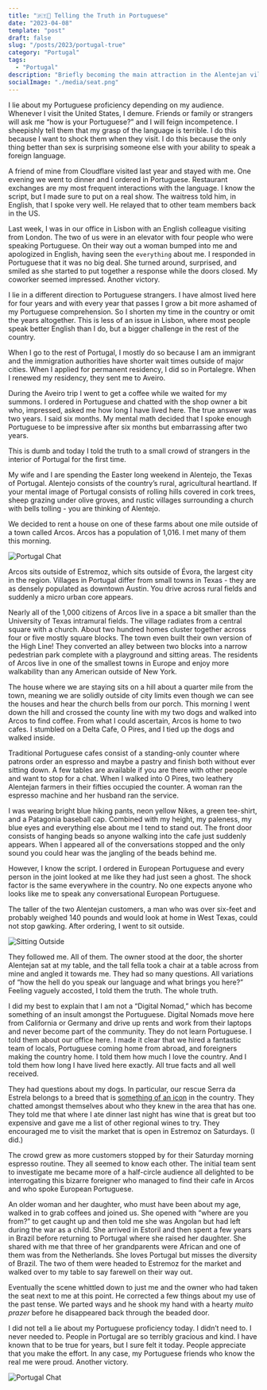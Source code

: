```yaml
---
title: "🇵🇹🤝 Telling the Truth in Portuguese"
date: "2023-04-08"
template: "post"
draft: false
slug: "/posts/2023/portugal-true"
category: "Portugal"
tags:
  - "Portugal"
description: "Briefly becoming the main attraction in the Alentejan village of Arcos."
socialImage: "./media/seat.png"
---
```


I lie about my Portuguese proficiency depending on my audience. Whenever I visit the United States, I demure. Friends or family or strangers will ask me “how is your Portuguese?” and I will feign incompetence. I sheepishly tell them that my grasp of the language is terrible. I do this because I want to shock them when they visit. I do this because the only thing better than sex is surprising someone else with your ability to speak a foreign language.

A friend of mine from Cloudflare visited last year and stayed with me. One evening we went to dinner and I ordered in Portuguese. Restaurant exchanges are my most frequent interactions with the language. I know the script, but I made sure to put on a real show. The waitress told him, in English, that I spoke very well. He relayed that to other team members back in the US.

Last week, I was in our office in Lisbon with an English colleague visiting from London. The two of us were in an elevator with four people who were speaking Portuguese. On their way out a woman bumped into me and apologized in English, having seen the `everything` about me. I responded in Portuguese that it was no big deal. She turned around, surprised, and smiled as she started to put together a response while the doors closed. My coworker seemed impressed. Another victory.

I lie in a different direction to Portuguese strangers. I have almost lived here for four years and with every year that passes I grow a bit more ashamed of my Portuguese comprehension. So I shorten my time in the country or omit the years altogether. This is less of an issue in Lisbon, where most people speak better English than I do, but a bigger challenge in the rest of the country.

When I go to the rest of Portugal, I mostly do so because I am an immigrant and the immigration authorities have shorter wait times outside of major cities. When I applied for permanent residency, I did so in Portalegre. When I renewed my residency, they sent me to Aveiro.

During the Aveiro trip I went to get a coffee while we waited for my summons. I ordered in Portuguese and chatted with the shop owner a bit who, impressed, asked me how long I have lived here. The true answer was two years. I said six months. My mental math decided that I spoke enough Portuguese to be impressive after six months but embarrassing after two years.

This is dumb and today I told the truth to a small crowd of strangers in the interior of Portugal for the first time.

My wife and I are spending the Easter long weekend in Alentejo, the Texas of Portugal. Alentejo consists of the country’s rural, agricultural heartland. If your mental image of Portugal consists of rolling hills covered in cork trees, sheep grazing under olive groves, and rustic villages surrounding a church with bells tolling - you are thinking of Alentejo.

We decided to rent a house on one of these farms about one mile outside of a town called Arcos. Arcos has a population of 1,016. I met many of them this morning.

![Portugal Chat](./media/dogs.png)

Arcos sits outside of Estremoz, which sits outside of Évora, the largest city in the region. Villages in Portugal differ from small towns in Texas - they are as densely populated as downtown Austin. You drive across rural fields and suddenly a micro urban core appears.

Nearly all of the 1,000 citizens of Arcos live in a space a bit smaller than the University of Texas intramural fields. The village radiates from a central square with a church. About two hundred homes cluster together across four or five mostly square blocks. The town even built their own version of the High Line! They converted an alley between two blocks into a narrow pedestrian park complete with a playground and sitting areas. The residents of Arcos live in one of the smallest towns in Europe and enjoy more walkability than any American outside of New York.

The house where we are staying sits on a hill about a quarter mile from the town, meaning we are solidly outside of city limits even though we can see the houses and hear the church bells from our porch. This morning I went down the hill and crossed the county line with my two dogs and walked into Arcos to find coffee. From what I could ascertain, Arcos is home to two cafes. I stumbled on a Delta Cafe, O Pires, and I tied up the dogs and walked inside.

Traditional Portuguese cafes consist of a standing-only counter where patrons order an espresso and maybe a pastry and finish both without ever sitting down. A few tables are available if you are there with other people and want to stop for a chat. When I walked into O Pires, two leathery Alentejan farmers in their fifties occupied the counter. A woman ran the espresso machine and her husband ran the service.

I was wearing bright blue hiking pants, neon yellow Nikes, a green tee-shirt, and a Patagonia baseball cap. Combined with my height, my paleness, my blue eyes and everything else about me I tend to stand out. The front door consists of hanging beads so anyone walking into the cafe just suddenly appears. When I appeared all of the conversations stopped and the only sound you could hear was the jangling of the beads behind me.

However, I know the script. I ordered in European Portuguese and every person in the joint looked at me like they had just seen a ghost. The shock factor is the same everywhere in the country. No one expects anyone who looks like me to speak any conversational European Portuguese.

The taller of the two Alentejan customers, a man who was over six-feet and probably weighed 140 pounds and would look at home in West Texas, could not stop gawking. After ordering, I went to sit outside.

![Sitting Outside](./media/seat.png)

They followed me. All of them. The owner stood at the door, the shorter Alentejan sat at my table, and the tall fella took a chair at a table across from mine and angled it towards me. They had so many questions. All variations of “how the hell do you speak our language and what brings you here?” Feeling vaguely accosted, I told them the truth. The whole truth.

I did my best to explain that I am not a “Digital Nomad,” which has become something of an insult amongst the Portuguese. Digital Nomads move here from California or Germany and drive up rents and work from their laptops and never become part of the community. They do not learn Portuguese. I told them about our office here. I made it clear that we hired a fantastic team of locals, Portuguese coming home from abroad, and foreigners making the country home. I told them how much I love the country. And I told them how long I have lived here exactly. All true facts and all well received.

They had questions about my dogs. In particular, our rescue Serra da Estrela belongs to a breed that is [something of an icon](https://blog.samrhea.com/posts/2022/a-serra-and-new-friends) in the country. They chatted amongst themselves about who they knew in the area that has one. They told me that where I ate dinner last night has wine that is great but too expensive and gave me a list of other regional wines to try. They encouraged me to visit the market that is open in Estremoz on Saturdays. (I did.)

The crowd grew as more customers stopped by for their Saturday morning espresso routine. They all seemed to know each other. The initial team sent to investigate me became more of a half-circle audience all delighted to be interrogating this bizarre foreigner who managed to find their cafe in Arcos and who spoke European Portuguese.

An older woman and her daughter, who must have been about my age, walked in to grab coffees and joined us. She opened with “where are you from?” to get caught up and then told me she was Angolan but had left during the war as a child. She arrived in Estoril and then spent a few years in Brazil before returning to Portugal where she raised her daughter. She shared with me that three of her grandparents were African and one of them was from the Netherlands. She loves Portugal but misses the diversity of Brazil. The two of them were headed to Estremoz for the market and walked over to my table to say farewell on their way out.

Eventually the scene whittled down to just me and the owner who had taken the seat next to me at this point. He corrected a few things about my use of the past tense. We parted ways and he shook my hand with a hearty _muito prazer_ before he disappeared back through the beaded door.

I did not tell a lie about my Portuguese proficiency today. I didn’t need to. I never needed to. People in Portugal are so terribly gracious and kind. I have known that to be true for years, but I sure felt it today. People appreciate that you make the effort. In any case, my Portuguese friends who know the real me were proud. Another victory.

![Portugal Chat](./media/portugal-chat.PNG)

